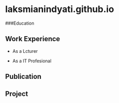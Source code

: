 # laksmianindyati.github.io

###Education

## Work Experience 
- As a Lcturer

- As a IT Profesional
 
## Publication 

## Project 



